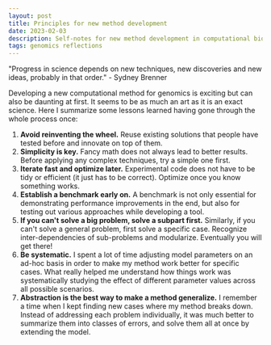 ```yaml
---
layout: post
title: Principles for new method development
date: 2023-02-03
description: Self-notes for new method development in computational biology
tags: genomics reflections
---
```


<meta name="twitter:card" content="summary" />
<meta name="twitter:site" content="@tGaoTeng" />
<meta name="twitter:title" content="Principles for new method development" />
<meta name="twitter:description" content="Self-notes for new method development in computational biology" />
<meta name="twitter:image" content="https://teng-gao.github.io/assets/img/wheel.jpg" />

"Progress in science depends on new techniques, new discoveries and new ideas, probably in that order." - Sydney Brenner 

Developing a new computational method for genomics is exciting but can also be daunting at first. It seems to be as much an art as it is an exact science. Here I summarize some lessons learned having gone through the whole process once:

1. **Avoid reinventing the wheel.** Reuse existing solutions that people have tested before and innovate on top of them. 
2. **Simplicity is key.** Fancy math does not always lead to better results. Before applying any complex techniques, try a simple one first.
3. **Iterate fast and optimize later.** Experimental code does not have to be tidy or efficient (it just has to be correct). Optimize once you know something works.
4. **Establish a benchmark early on.** A benchmark is not only essential for demonstrating performance improvements in the end, but also for testing out various approaches while developing a tool.
5. **If you can't solve a big problem, solve a subpart first.** Similarly, if you can't solve a general problem, first solve a specific case. Recognize inter-dependencies of sub-problems and modularize. Eventually you will get there!
6. **Be systematic.** I spent a lot of time adjusting model parameters on an ad-hoc basis in order to make my method work better for specific cases. What really helped me understand how things work was systematically studying the effect of different parameter values across all possible scenarios.
7. **Abstraction is the best way to make a method generalize.** I remember a time when I kept finding new cases where my method breaks down. Instead of addressing each problem individually, it was much better to summarize them into classes of errors, and solve them all at once by extending the model.